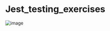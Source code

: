 # Jest_testing_exercises

![image](https://github.com/AUBAI-ALKHABBAZ/Jest_testing_exercises/assets/102236043/e54725b8-0501-4376-ab4b-e3c123cdaf8a)

